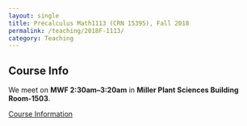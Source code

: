 ```yaml
---
layout: single
title: Precalculus Math1113 (CRN 15395), Fall 2018
permalink: /teaching/2018F-1113/
category: Teaching
---
```

## Course Info
We meet on **MWF 2:30am&ndash;3:20am** in **Miller Plant Sciences Building Room-1503**.

[Course Information](http://www.math.uga.edu/1113)

